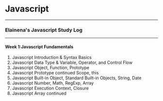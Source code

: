 # Javascript
  
---  

<h3>Elainena's Javascript Study Log</h3>

---

<h4>Week 1:Javascript Fundamentals</h4>

1. Javascript Introduction & Syntax Basics
2. Javascript Data Type & Variable, Operator, and Control Flow  
3. Javascript Object, Function, Prototype  
4. Javascript Prototype continued Scope, this
5. Javascript Built-in Object, Standard Built-in Objects, String, Date  
6. Javascript Number, Math, RegExp, Array  
7. Javascript Execution Context, Closure       
8. Javascript Array continued
